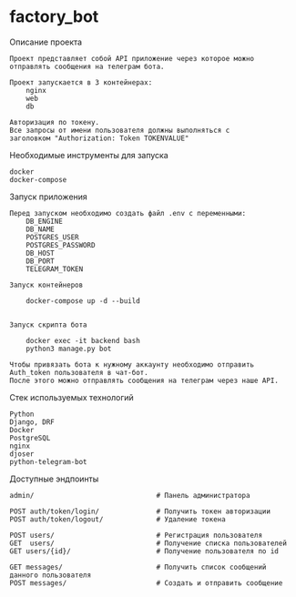 # factory_bot

Описание проекта
    
    Проект представляет собой API приложение через которое можно отправлять сообщения на телеграм бота.
    
    Проект запускается в 3 контейнерах:
        nginx
        web
        db

    Авторизация по токену.
    Все запросы от имени пользователя должны выполняться с 
    заголовком "Authorization: Token TOKENVALUE"
    
Необходимые инструменты для запуска

    docker
    docker-compose

Запуск приложения

    Перед запуском необходимо создать файл .env с переменными:
        DB_ENGINE
        DB_NAME
        POSTGRES_USER
        POSTGRES_PASSWORD
        DB_HOST
        DB_PORT
        TELEGRAM_TOKEN
    
    Запуск контейнеров

        docker-compose up -d --build

    
    Запуск скрипта бота
        
        docker exec -it backend bash
        python3 manage.py bot
    
    Чтобы привязать бота к нужному аккаунту необходимо отправить Auth_token пользователя в чат-бот.
    После этого можно отправлять сообщения на телеграм через наше API.

Стек используемых технологий

    Python
    Django, DRF
    Docker
    PostgreSQL
    nginx
    djoser
    python-telegram-bot

Доступные эндпоинты
    
    admin/                              # Панель администратора
    
    POST auth/token/login/              # Получить токен авторизации
    POST auth/token/logout/             # Удаление токена
    
    POST users/                         # Регистрация пользователя
    GET  users/                         # Получение списка пользователей
    GET users/{id}/                     # Получение пользователя по id
    
    GET messages/                       # Получить список сообщений данного пользователя
    POST messages/                      # Создать и отправить сообщение
    